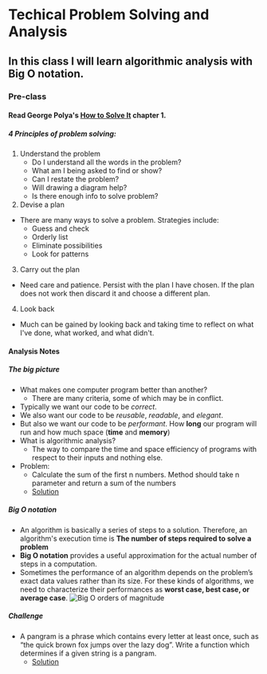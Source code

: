 # Techical Problem Solving and Analysis

## In this class I will learn algorithmic analysis with Big O notation.

### Pre-class

#### Read George Polya's [How to Solve It](https://math.berkeley.edu/~gmelvin/polya.pdf) chapter 1.
##### 4 Principles of problem solving:

1. Understand the problem
      * Do I understand all the words in the problem?
      * What am I being asked to find or show?
      * Can I restate the problem?
      * Will drawing a diagram help?
      * Is there enough info to solve problem?
2. Devise a plan
  * There are many ways to solve a problem. Strategies include:
    * Guess and check
    * Orderly list
    * Eliminate possibilities
    * Look for patterns
3. Carry out the plan
  * Need care and patience. Persist with the plan I have chosen. If the plan does not work then discard it and choose a different plan.
4. Look back
  * Much can be gained by looking back and taking time to reflect on what I've done, what worked, and what didn't.

#### Analysis Notes
##### The big picture

* What makes one computer program better than another?
  * There are many criteria, some of which may be in conflict.
* Typically we want our code to be *correct*.
* We also want our code to be *reusable*, *readable*, and *elegant*.
* But also we want our code to be *performant*. How __long__ our program will run and how much space (__time__ and __memory__)
* What is algorithmic analysis?
  * The way to compare the time and space efficiency of programs with respect to their inputs and nothing else.
* Problem:
  * Calculate the sum of the first n numbers. Method should take n parameter and return a sum of the numbers
  * [Solution](https://github.com/matt16749/practical_algoritms_and_data_structures/blob/master/1_technical_problem_solving_and_analysis/problems/1_sum_of_n.rb)

##### Big O notation

* An algorithm is basically a series of steps to a solution. Therefore, an algorithm's execution time is __The number of steps required to solve a problem__
* __Big O notation__ provides a useful approximation for the actual number of steps in a computation.
* Sometimes the performance of an algorithm depends on the problem’s exact data values rather than its size. For these kinds of algorithms, we need to characterize their performances as __worst case, best case, or average case__.
![Big O orders of magnitude](https://github.com/matt16749/practical_algoritms_and_data_structures/blob/master/1_technical_problem_solving_and_analysis/big_o_orders_of_magnitude.jpg)

##### Challenge
* A pangram is a phrase which contains every letter at least once, such as “the quick brown fox jumps over the lazy dog”. Write a function which determines if a given string is a pangram.
  * [Solution](https://github.com/matt16749/practical_algoritms_and_data_structures/blob/master/1_technical_problem_solving_and_analysis/problems/2_pangram.rb)
